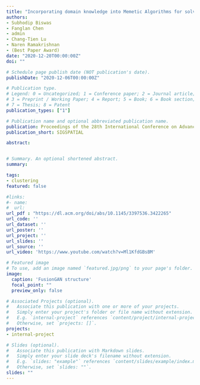 ```yaml
---
title: "Incorporating domain knowledge into Memetic Algorithms for solving Spatial Optimization problems"
authors:
- Subhodip Biswas
- Fanglan Chen
- admin
- Chang-Tien Lu
- Naren Ramakrishnan
- (Best Paper Award)
date: "2020-12-20T00:00:00Z"
doi: ""

# Schedule page publish date (NOT publication's date).
publishDate: "2020-12-06T00:00:00Z"

# Publication type.
# Legend: 0 = Uncategorized; 1 = Conference paper; 2 = Journal article;
# 3 = Preprint / Working Paper; 4 = Report; 5 = Book; 6 = Book section;
# 7 = Thesis; 8 = Patent
publication_types: ["1"]

# Publication name and optional abbreviated publication name.
publication: Proceedings of the 28th International Conference on Advances in Geographic Information 
publication_short: SIGSPATIAL

abstract:


# Summary. An optional shortened abstract.
summary:

tags:
- clustering
featured: false

#links:
#- name:
#  url:  
url_pdf : "https://dl.acm.org/doi/abs/10.1145/3397536.3422265"
url_code: ''
url_dataset: ''
url_poster: ''
url_project: ''
url_slides: ''
url_source: ''
url_video: 'https://www.youtube.com/watch?v=Ml1KfdGBsBM'

# Featured image
# To use, add an image named `featured.jpg/png` to your page's folder.
image:
  caption: 'FusionGAN structure'
  focal_point: ""
  preview_only: false

# Associated Projects (optional).
#   Associate this publication with one or more of your projects.
#   Simply enter your project's folder or file name without extension.
#   E.g. `internal-project` references `content/project/internal-project/index.md`.
#   Otherwise, set `projects: []`.
projects:
- internal-project

# Slides (optional).
#   Associate this publication with Markdown slides.
#   Simply enter your slide deck's filename without extension.
#   E.g. `slides: "example"` references `content/slides/example/index.md`.
#   Otherwise, set `slides: ""`.
slides: ""
---
```

